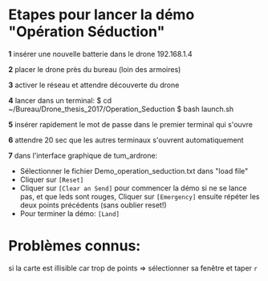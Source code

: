 # Etapes pour lancer la démo "Opération Séduction"
**1** insérer une nouvelle batterie dans le drone 192.168.1.4

**2** placer le drone près du bureau (loin des armoires)

**3** activer le réseau et attendre découverte du drone

**4** lancer dans un terminal:
$ cd ~/Bureau/Drone_thesis_2017/Operation_Seduction
$ bash launch.sh

**5** insérer rapidement le mot de passe dans le premier terminal qui s'ouvre

**6** attendre 20 sec que les autres terminaux s'ouvrent automatiquement

**7** dans l'interface graphique de tum_ardrone:

- Sélectionner le fichier Demo_operation_seduction.txt dans "load file"
- Cliquer sur `[Reset]`
- Cliquer sur `[Clear an Send]` pour commencer la démo
si ne se lance pas, et que leds sont rouges, Cliquer sur `[Emergency]` ensuite répéter les deux points précédents (sans oublier reset!)
- Pour terminer la démo: `[Land]`

# Problèmes connus:
si la carte est illisible car trop de points => sélectionner sa fenêtre et taper `r`
